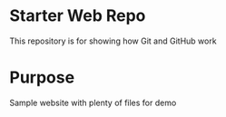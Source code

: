 # Starter Web Repo

This repository is for showing how Git and GitHub work

# Purpose
Sample website with plenty of files for demo
